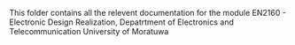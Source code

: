 This folder contains all the relevent documentation for the module EN2160 - Electronic Design Realization, Depatrtment of Electronics and Telecommunication University of Moratuwa
